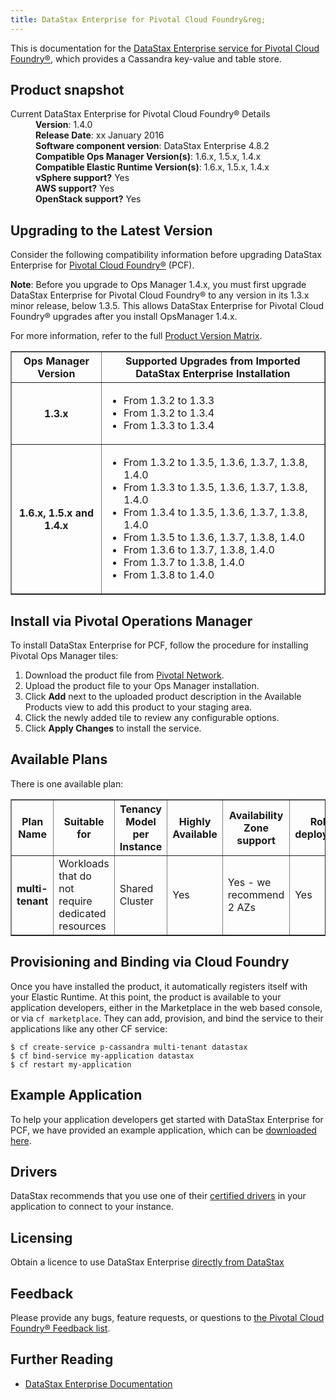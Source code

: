```yaml
---
title: DataStax Enterprise for Pivotal Cloud Foundry&reg;
---
```


This is documentation for the [DataStax Enterprise service for Pivotal Cloud Foundry&reg;](https://network.pivotal.io/products/p-cassandra), which provides a Cassandra key-value and table store.

## Product snapshot

<dl>
<dt>Current DataStax Enterprise for Pivotal Cloud Foundry&reg; Details</dt>
<dd><strong>Version</strong>: 1.4.0 </dd>
<dd><strong>Release Date</strong>: xx January 2016</dd>
<dd><strong>Software component version</strong>: DataStax Enterprise 4.8.2</dd>
<dd><strong>Compatible Ops Manager Version(s)</strong>: 1.6.x, 1.5.x, 1.4.x</dd>
<dd><strong>Compatible Elastic Runtime Version(s)</strong>: 1.6.x, 1.5.x, 1.4.x</dd>
<dd><strong>vSphere support?</strong> Yes</dd>
<dd><strong>AWS support?</strong> Yes</dd>
<dd><strong>OpenStack support?</strong> Yes</dd>
</dl>

## Upgrading to the Latest Version

Consider the following compatibility information before upgrading DataStax Enterprise for [Pivotal Cloud Foundry&reg;](https://network.pivotal.io/products/pivotal-cf) (PCF).

<p class="note"><strong>Note</strong>: Before you upgrade to Ops Manager 1.4.x, you must first upgrade DataStax Enterprise for Pivotal Cloud Foundry&reg; to any version in its 1.3.x minor release, below 1.3.5. This allows DataStax Enterprise for Pivotal Cloud Foundry&reg; upgrades after you install OpsManager 1.4.x. </p>

For more information, refer to the full [Product Version Matrix](../compatibility-matrix.pdf).

<table border="1" class="nice">
<tr>
  <th>Ops Manager Version</th>
  <th>Supported Upgrades from Imported DataStax Enterprise Installation</th>
</tr>
<tr>
  <th>1.3.x</th>
  <td><ul>
      <li>From 1.3.2 to 1.3.3</li>
      <li>From 1.3.2 to 1.3.4</li>
      <li>From 1.3.3 to 1.3.4</li>
    </ul>
  </td>
</tr>
<tr>
  <th>1.6.x, 1.5.x and 1.4.x</th>
  <td><ul>
      <li>From 1.3.2 to 1.3.5, 1.3.6, 1.3.7, 1.3.8, 1.4.0</li>    
      <li>From 1.3.3 to 1.3.5, 1.3.6, 1.3.7, 1.3.8, 1.4.0</li>
      <li>From 1.3.4 to 1.3.5, 1.3.6, 1.3.7, 1.3.8, 1.4.0</li>
      <li>From 1.3.5 to 1.3.6, 1.3.7, 1.3.8, 1.4.0</li>
      <li>From 1.3.6 to 1.3.7, 1.3.8, 1.4.0</li>
      <li>From 1.3.7 to 1.3.8, 1.4.0</li>
      <li>From 1.3.8 to 1.4.0</li>
    </ul>
  </td>
</tr>
</table>

## Install via Pivotal Operations Manager

To install DataStax Enterprise for PCF, follow the procedure for installing Pivotal Ops Manager tiles:

1. Download the product file from [Pivotal Network](https://network.pivotal.io/).
1. Upload the product file to your Ops Manager installation.
1. Click **Add** next to the uploaded product description in the Available Products view to add this product to your staging area.
1. Click the newly added tile to review any configurable options.
1. Click **Apply Changes** to install the service.

## Available Plans

There is one available plan:

<table border="1" class="nice">
<tr>
<th><strong>Plan Name</strong></th>
<th><strong>Suitable for</strong></th>
<th><strong>Tenancy Model per Instance</strong></th>
<th><strong>Highly Available</strong></th>
<th><strong>Availability Zone support</strong></th>
<th><strong>Rolling deployments</strong></th>
<th><strong>Operational Monitoring & logging</strong></th>
<th><strong>Backup Functionality</strong></th>
</tr>

<tr>
<td><b>multi-tenant</b></td>
<td>Workloads that do not require dedicated resources</td>
<td>Shared Cluster</td>
<td>Yes</td>
<td>Yes - we recommend 2 AZs</td>
<td>Yes</td>
<td>Syslog for all components</td>
<td>Can be enabled by the Operator in DataStax OpsCenter</td>
</tr>

</table>

## Provisioning and Binding via Cloud Foundry

Once you have installed the product, it automatically registers itself with your Elastic Runtime. At this point, the product is available to your application developers, either in the Marketplace in the web based console, or via `cf marketplace`. They can add, provision, and bind the service to their applications like any other CF service:

```
$ cf create-service p-cassandra multi-tenant datastax
$ cf bind-service my-application datastax
$ cf restart my-application
```

## Example Application

To help your application developers get started with DataStax Enterprise for PCF, we have provided an example application, which can be [downloaded here](https://github.com/pivotal-cf/cf-cassandra-example-app/archive/master.zip).

## Drivers
DataStax recommends that you use one of their [certified drivers](http://www.datastax.com/download#dl-datastax-drivers) in your application to connect to your instance.

## Licensing
Obtain a licence to use DataStax Enterprise [directly from DataStax](http://www.datastax.com/company#contact)

## Feedback

Please provide any bugs, feature requests, or questions to [the Pivotal Cloud Foundry&reg; Feedback list](mailto:pivotal-cf-feedback@pivotal.io).

## Further Reading

* [DataStax Enterprise Documentation](http://www.datastax.com/docs)
